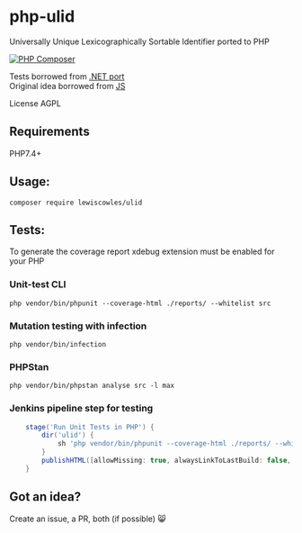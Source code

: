 # php-ulid
Universally Unique Lexicographically Sortable Identifier ported to PHP

[![PHP Composer](https://github.com/Lewiscowles1986/php-ulid/actions/workflows/php.yml/badge.svg?branch=main)](https://github.com/Lewiscowles1986/php-ulid/actions/workflows/php.yml)

Tests borrowed from [.NET port](https://github.com/fvilers/ulid.net)  
Original idea borrowed from [JS](https://github.com/alizain/ulid)  

License AGPL

## Requirements

PHP7.4+

## Usage:

`composer require lewiscowles/ulid`

## Tests:

To generate the coverage report xdebug extension must be enabled for your PHP

### Unit-test CLI

`php vendor/bin/phpunit --coverage-html ./reports/ --whitelist src`

### Mutation testing with infection

`php vendor/bin/infection`

### PHPStan

`php vendor/bin/phpstan analyse src -l max`

### Jenkins pipeline step for testing

```Groovy
    stage('Run Unit Tests in PHP') {
        dir('ulid') {
            sh 'php vendor/bin/phpunit --coverage-html ./reports/ --whitelist src'
        }
        publishHTML([allowMissing: true, alwaysLinkToLastBuild: false, keepAll: true, reportDir: 'ulid/reports', reportFiles: 'index.html', reportName: 'PHPUnit Coverage'])
    }
```

## Got an idea?

Create an issue, a PR, both (if possible) :smile_cat:
